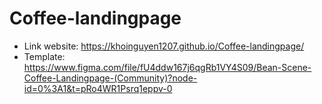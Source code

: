 # Coffee-landingpage
-  Link website: https://khoinguyen1207.github.io/Coffee-landingpage/
-  Template: https://www.figma.com/file/fU4ddw167j6qgRb1VY4S09/Bean-Scene-Coffee-Landingpage-(Community)?node-id=0%3A1&t=pRo4WR1Psrq1eppv-0
